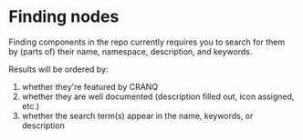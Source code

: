 # Finding nodes

Finding components in the repo currently requires you to search for them by (parts of) their name, namespace, description, and keywords.

Results will be ordered by:

1. whether they're featured by CRANQ
2. whether they are well documented (description filled out, icon assigned, etc.)
3. whether the search term(s) appear in the name, keywords, or description
